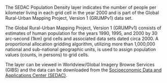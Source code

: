 The SEDAC Population Density layer indicates the  number of people per kilometer living in each grid cell in the year 2000 and is part of  the Global Rural-Urban Mapping Project, Version 1 (GRUMPv1) data set.

The Global Rural-Urban Mapping Project, Version 1 (GRUMPv1) consists of estimates of human population for the years 1990, 1995, and 2000 by 30 arc-second (1km) grid cells and associated data sets dated circa 2000. A proportional allocation gridding algorithm, utilizing more than 1,000,000 national and sub-national geographic units, is used to assign population values (counts, in persons) to grid cells.

The layer can be viewed in Worldview/Global Imagery Browse Services (GIBS) and the data can be downloaded from the [Socioeconomic Data and Applications Center (SEDAC)](http://sedac.ciesin.columbia.edu/data/set/grump-v1-population-density).   

